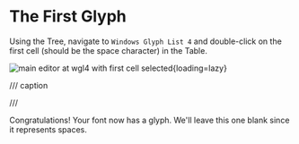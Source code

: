 # The First Glyph

Using the Tree, navigate to `Windows Glyph List 4` and double-click on the first
cell (should be the space character) in the Table.

![main editor at wgl4 with first cell selected](assets/glyph-first.png){loading=lazy}

/// caption

///

Congratulations! Your font now has a glyph. We'll leave this one blank since it
represents spaces.
